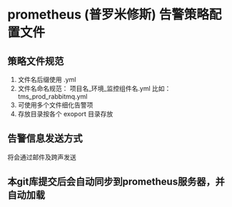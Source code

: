 # prometheus (普罗米修斯) 告警策略配置文件
## 策略文件规范
1. 文件名后缀使用 .yml
1. 文件名命名规范： 项目名_环境_监控组件名.yml 比如： tms_prod_rabbitmq.yml
1. 可使用多个文件细化告警项
1. 存放目录按各个 exoport 目录存放

## 告警信息发送方式
将会通过邮件及跨声发送

## 本git库提交后会自动同步到prometheus服务器，并自动加载